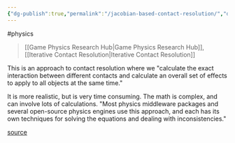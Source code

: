 ```yaml
---
{"dg-publish":true,"permalink":"/jacobian-based-contact-resolution/","dgHomeLink":true,"dgPassFrontmatter":false}
---
```


#physics 
> [[Game Physics Research Hub|Game Physics Research Hub]], [[Iterative Contact Resolution|Iterative Contact Resolution]]

This is an approach to contact resolution where we "calculate the exact interaction between different contacts and calculate an overall set of effects to apply to all objects at the same time."

It is more realistic, but is very time consuming. The math is complex, and can involve lots of calculations. "Most physics middleware packages and several open-source physics engines use this approach, and each has its own techniques for solving the equations and dealing with inconsistencies."

[source](https://learning.oreilly.com/library/view/game-physics-engine/9780123819765/chapter-15.html#:-:text=A%20more%20physically%20realist,ing%20with%20inconsistencies.)
